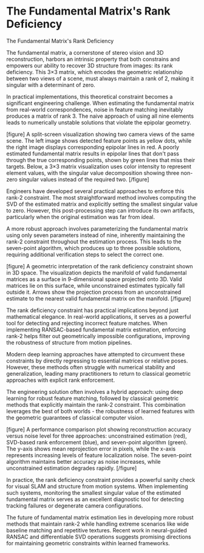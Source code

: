 # The Fundamental Matrix's Rank Deficiency

The Fundamental Matrix's Rank Deficiency

The fundamental matrix, a cornerstone of stereo vision and 3D reconstruction, harbors an intrinsic property that both constrains and empowers our ability to recover 3D structure from images: its rank deficiency. This 3×3 matrix, which encodes the geometric relationship between two views of a scene, must always maintain a rank of 2, making it singular with a determinant of zero.

In practical implementations, this theoretical constraint becomes a significant engineering challenge. When estimating the fundamental matrix from real-world correspondences, noise in feature matching inevitably produces a matrix of rank 3. The naive approach of using all nine elements leads to numerically unstable solutions that violate the epipolar geometry.

[figure]
A split-screen visualization showing two camera views of the same scene. The left image shows detected feature points as yellow dots, while the right image displays corresponding epipolar lines in red. A poorly estimated fundamental matrix results in epipolar lines that don't pass through the true corresponding points, shown by green lines that miss their targets. Below, a 3×3 matrix visualization uses color intensity to represent element values, with the singular value decomposition showing three non-zero singular values instead of the required two.
[/figure]

Engineers have developed several practical approaches to enforce this rank-2 constraint. The most straightforward method involves computing the SVD of the estimated matrix and explicitly setting the smallest singular value to zero. However, this post-processing step can introduce its own artifacts, particularly when the original estimation was far from ideal.

A more robust approach involves parameterizing the fundamental matrix using only seven parameters instead of nine, inherently maintaining the rank-2 constraint throughout the estimation process. This leads to the seven-point algorithm, which produces up to three possible solutions, requiring additional verification steps to select the correct one.

[figure]
A geometric interpretation of the rank deficiency constraint shown in 3D space. The visualization depicts the manifold of valid fundamental matrices as a surface in 9-dimensional space projected onto 3D. Valid matrices lie on this surface, while unconstrained estimates typically fall outside it. Arrows show the projection process from an unconstrained estimate to the nearest valid fundamental matrix on the manifold.
[/figure]

The rank deficiency constraint has practical implications beyond just mathematical elegance. In real-world applications, it serves as a powerful tool for detecting and rejecting incorrect feature matches. When implementing RANSAC-based fundamental matrix estimation, enforcing rank-2 helps filter out geometrically impossible configurations, improving the robustness of structure from motion pipelines.

Modern deep learning approaches have attempted to circumvent these constraints by directly regressing to essential matrices or relative poses. However, these methods often struggle with numerical stability and generalization, leading many practitioners to return to classical geometric approaches with explicit rank enforcement.

The engineering solution often involves a hybrid approach: using deep learning for robust feature matching, followed by classical geometric methods that explicitly maintain the rank-2 constraint. This combination leverages the best of both worlds - the robustness of learned features with the geometric guarantees of classical computer vision.

[figure]
A performance comparison plot showing reconstruction accuracy versus noise level for three approaches: unconstrained estimation (red), SVD-based rank enforcement (blue), and seven-point algorithm (green). The y-axis shows mean reprojection error in pixels, while the x-axis represents increasing levels of feature localization noise. The seven-point algorithm maintains better accuracy as noise increases, while unconstrained estimation degrades rapidly.
[/figure]

In practice, the rank deficiency constraint provides a powerful sanity check for visual SLAM and structure from motion systems. When implementing such systems, monitoring the smallest singular value of the estimated fundamental matrix serves as an excellent diagnostic tool for detecting tracking failures or degenerate camera configurations.

The future of fundamental matrix estimation lies in developing more robust methods that maintain rank-2 while handling extreme scenarios like wide baseline matching and repetitive textures. Recent work in neural-guided RANSAC and differentiable SVD operations suggests promising directions for maintaining geometric constraints within learned frameworks.